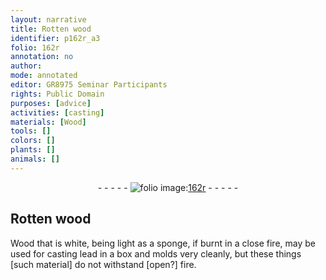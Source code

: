 ```yaml
---
layout: narrative
title: Rotten wood
identifier: p162r_a3
folio: 162r
annotation: no
author:
mode: annotated
editor: GR8975 Seminar Participants
rights: Public Domain
purposes: [advice]
activities: [casting]
materials: [Wood]
tools: []
colors: []
plants: []
animals: []
---
```


 <div class="folio" align="center">- - - - - <a href="http://gallica.bnf.fr/ark:/12148/btv1b10500001g/f329.item.r=" target="_blank"><img src="https://cu-mkp.github.io/GR8975-edition/assets/photo-icon.png" alt="folio image: " style="display:inline-block; margin-bottom:-3px;"/>162r</a> - - - - - </div> <span class="activity"></span> 

## Rotten wood

 
<span class="material">Wood</span> that is white, being <span class="unit">light as a sponge</span>, if burnt in a close fire, may be used for casting lead in a box and molds very cleanly, but these things [such material] do not withstand [open?] fire.
 